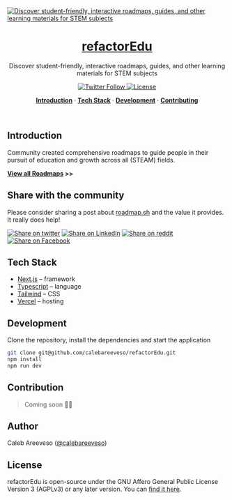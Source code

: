 <a href="https://refactoredu.co">
  <img alt="Discover student-friendly, interactive roadmaps, guides, and other learning materials for STEM subjects" src="https://www.refactoredu.co/static/images/banner.png">
  <h1 align="center">refactorEdu</h1>
</a>

<p align="center">
  Discover student-friendly, interactive roadmaps, guides, and other learning materials for STEM subjects
</p>

<p align="center">
  <a href="https://twitter.com/refactorEdu">
   <img alt="Twitter Follow" src="https://img.shields.io/twitter/follow/refactorEdu?color=F0E704&logo=twitter&style=for-the-badge">
  </a>
  <a href="https://github.com/calebareeveso/refactorEdu/blob/main/LICENSE">
    <img src="https://img.shields.io/github/license/steven-tey/dub?label=license&logo=github&color=F0E704&logoColor=fff&style=for-the-badge" alt="License" />
  </a>
</p>

<p align="center">
  <a href="#introduction"><strong>Introduction</strong></a> ·
  <a href="#tech-stack"><strong>Tech Stack</strong></a> ·
  <a href="#Development"><strong>Development</strong></a> ·
  <a href="#Contribution"><strong>Contributing</strong></a>
</p>
<br/>

## Introduction

Community created comprehensive roadmaps to guide people in their pursuit of education and growth across all (STEAM) fields.

**[View all Roadmaps](https://refactoredu.co) >>**

## Share with the community

Please consider sharing a post about [roadmap.sh](https://refactoredu.co) and the value it provides. It really does help!

[![Share on twitter](https://img.shields.io/badge/share%20on-twitter-03A9F4?logo=twitter&style=for-the-badge&logo=appveyor)](https://twitter.com/share?url=https://refactoredu.co&text=Interactive%20roadmaps,%20guides%20and%20other%20educational%20content%20for%20Developers)
[![Share on LinkedIn](https://img.shields.io/badge/share%20on-linkedin-3949AB?logo=linkedin&style=for-the-badge&logo=appveyor)](https://www.linkedin.com/shareArticle?url=https://refactoredu.co&title=Interactive%20roadmaps,%20guides%20and%20other%20educational%20content%20for%20Developers)
[![Share on reddit](https://img.shields.io/badge/share%20on-reddit-red?logo=reddit&style=for-the-badge&logo=appveyor)](https://reddit.com/submit?url=https://refactoredu.co&title=Interactive%20roadmaps,%20guides%20and%20other%20educational%20content%20for%20Developers)
[![Share on Facebook](https://img.shields.io/badge/share%20on-facebook-1976D2?logo=facebook&style=for-the-badge&logo=appveyor)](https://www.facebook.com/sharer/sharer.php?u=https://refactoredu.co)

## Tech Stack

- [Next.js](https://nextjs.org/) – framework
- [Typescript](https://www.typescriptlang.org/) – language
- [Tailwind](https://tailwindcss.com/) – CSS
- [Vercel](https://vercel.com/) – hosting

## Development

Clone the repository, install the dependencies and start the application

```bash
git clone git@github.com/calebareeveso/refactorEdu.git
npm install
npm run dev
```

## Contribution

> Coming soon 🤝🏾

## Author

Caleb Areeveso ([@calebareeveso](https://twitter.com/calebareeveso))

## License

refactorEdu is open-source under the GNU Affero General Public License Version 3 (AGPLv3) or any later version. You can [find it here](https://github.com/calebareeveso/refactorEdu/blob/main/LICENSE.md).

